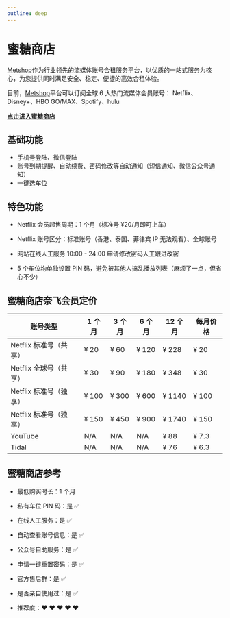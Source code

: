 ```yaml
---
outline: deep
---
```

# 蜜糖商店

[Metshop](https://metshop.vip?referrerUserNo=MTU51076)作为行业领先的流媒体账号合租服务平台，以优质的一站式服务为核心，为您提供同时满足安全、稳定、便捷的高效合租体验。

目前，[Metshop](https://metshop.vip?referrerUserNo=MTU51076)平台可以订阅全球 6 大热门流媒体会员账号：
Netflix、Disney+、HBO GO/MAX、Spotify、hulu

[**点击进入蜜糖商店**](https://metshop.vip?referrerUserNo=MTU51076)

## 基础功能

- 手机号登陆、微信登陆
- 账号到期提醒、自动续费、密码修改等自动通知（短信通知、微信公众号通知）
- 一键选车位

## 特色功能

- Netflix 会员起售周期：1 个月（标准号 ¥20/月即可上车）

- Netflix 账号区分：标准账号（香港、泰国、菲律宾 IP 无法观看）、全球账号
- 网站在线人工服务
  10:00 - 24:00 申请修改密码人工跟进改密

- 5 个车位均单独设置 PIN 码，避免被其他人搞乱播放列表（麻烦了一点，但省心不少）

## 蜜糖商店奈飞会员定价

| 账号类型               | 1 个月 | 3 个月 | 6 个月 | 12 个月 | 每月价格 |
| ---------------------- | ------ | ------ | ------ | ------- | -------- |
| Netflix 标准号（共享） | ¥ 20   | ¥ 60   | ¥ 120  | ¥ 228   | ¥ 20     |
| Netflix 全球号（共享） | ¥ 30   | ¥ 90   | ¥ 180  | ¥ 348   | ¥ 30     |
| Netflix 标准号（独享） | ¥ 100  | ¥ 300  | ¥ 600  | ¥ 1140  | ¥ 100    |
| Netflix 标准号（独享） | ¥ 150  | ¥ 450  | ¥ 900  | ¥ 1740  | ¥ 150    |
| YouTube                | N/A    | N/A    | N/A    | ¥ 88    | ¥ 7.3    |
| Tidal                  | N/A    | N/A    | N/A    | ¥ 76    | ¥ 6.3    |

## 蜜糖商店参考

- 最低购买时长：1 个月

- 私有车位 PIN 码：是 ✅

- 在线人工服务：是 ✅

- 自动查看账号信息：是 ✅

- 公众号自助服务：是 ✅

- 申请一键重置密码：是 ✅

- 官方售后群：是 ✅

- 是否亲自使用过：是 ✅

- 推荐度：❤ ❤ ❤ ❤ ❤
